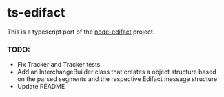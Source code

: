 # ts-edifact

This is a typescript port of the [node-edifact](https://github.com/tdecaluwe/node-edifact) project.

### TODO:
- Fix Tracker and Tracker tests
- Add an InterchangeBuilder class that creates a object structure based on the parsed segments and the respective Edifact message structure
- Update README